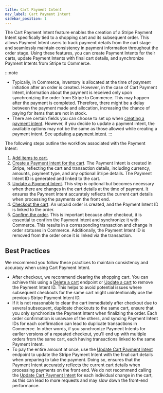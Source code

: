 ```yaml
---
title: Cart Payment Intent
nav_label: Cart Payment Intent
sidebar_position: 1
---
```


The Cart Payment Intent feature enables the creation of a Stripe Payment Intent specifically tied to a shopping cart and its subsequent order. This allows Payment Intent users to track payment details from the cart stage and seamlessly maintain consistency in payment information throughout the order stage. Using these features, you can create Payment Intents for their carts, update Payment Intents with final cart details, and synchronize Payment Intents from Stripe to Commerce.

:::note
- Typically, in Commerce, inventory is allocated at the time of payment initiation after an order is created. However, in the case of Cart Payment Intent, information about the payment is received only upon synchronizing the order from Stripe to Commerce. This may happen after the payment is completed. Therefore, there might be a delay between the payment made and allocation, increasing the chance of paying for items that are not in stock.
- There are certain fields you can choose to set up when [creating a payment intent](https://stripe.com/docs/api/payment_intents/create). However, if you decide to update a payment intent, the available options may not be the same as those allowed while creating a payment intent. See [updating a payment intent](https://stripe.com/docs/api/payment_intents/update).
:::


The following steps outline the workflow associated with the Payment Intent:

1. [Add items to cart](/docs/api/carts/cart-merge#add-custom-item-to-cart).
1. [Create a Payment Intent for the cart](/docs/carts-orders/cart-payment-intent). The Payment Intent is created in Stripe, reflecting the cart and transaction details, including currency, amounts, payment type, and any optional Stripe details. The Payment Intent ID is generated and linked to the cart.
1. [Update a Payment Intent](/docs/carts-orders/update-cart-payment-intent). This step is optional but becomes necessary when there are changes in the cart details at the time of payment. It ensures the Payment Intent accurately reflects the current cart details when processing the payments on the front end.
1. [Checkout the cart](/docs/carts-orders/checkout). An unpaid order is created, and the Payment Intent ID is linked to the order.
1. [Confirm the order](/docs/carts-orders/confirm-an-order). This is important because after checkout, it is essential to confirm the Payment Intent and synchronize it with Commerce. This results in a corresponding transaction and change in order statuses in Commerce. Additionally, the Payment Intent ID is removed from the order once it is linked via the transaction.

## Best Practices

We recommend you follow these practices to maintain consistency and accuracy when using Cart Payment Intent.

- After checkout, we recommend clearing the shopping cart. You can achieve this using a [Delete a cart](/docs/api/carts/delete-a-cart) endpoint or [Update a cart](/docs/api/carts/update-a-cart) to remove the Payment Intent ID. This helps to avoid potential issues where subsequent checkouts for the same cart might unintentionally use the previous Stripe Payment Intent ID.
- If it is not reasonable to clear the cart immediately after checkout due to several subsequent, duplicate checkouts to the same cart, ensure that you only synchronize the Payment Intent when finalizing the order. Each order confirmation is unaware of the others, and syncing Payment Intent IDs for each confirmation can lead to duplicate transactions in Commerce. In other words, if you synchronize Payment Intents for earlier versions of a repeated checkout, you'll end up with multiple orders from the same cart, each having transactions linked to the same Payment Intent.
- To pay the entire amount at once, use the [Update Cart Payment Intent](/docs/carts-orders/update-cart-payment-intent) endpoint to update the Stripe Payment Intent with the final cart details when preparing to take the payment. Doing so, ensures that the Payment Intent accurately reflects the current cart details when processing payments on the front end. We do not recommend calling the [Update Cart Payment Intent](/docs/carts-orders/update-cart-payment-intent) for each individual change in the cart, as this can lead to more requests and may slow down the front-end performance.
